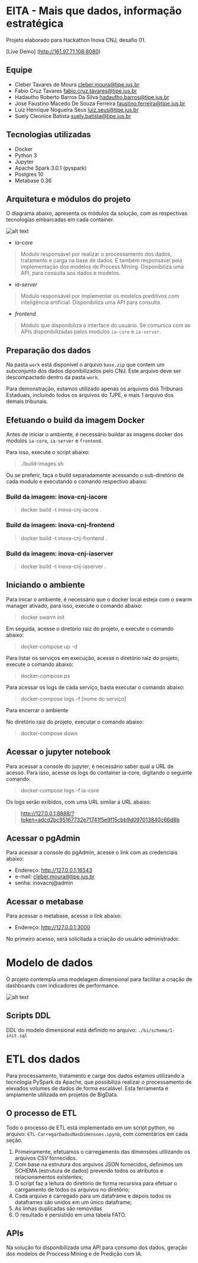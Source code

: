 # EITA - Mais que dados, informação estratégica

Projeto elaborado para Hackathon Inova CNJ, desafio 01.

[Live Demo] (http://161.97.71.108:8080)

## Equipe

- Cleber Tavares de Moura <cleber.moura@tjpe.jus.br>
- Fabio Cruz Tavares <fabio.cruz.tavares@tjpe.jus.br>
- Hadautho Roberto Barros Da Silva <hadautho.barros@tjpe.jus.br>
- Jose Faustino Macedo De Souza Ferreira <faustino.ferreira@tjpe.jus.br>
- Luiz Henrique Nogueira Seus <luiz.seus@tjpe.jus.br>
- Suely Cleonice Batista <suely.batista@tjpe.jus.br>

## Tecnologias utilizadas

- Docker
- Python 3
- Jupyter
- Apache Spark 3.0.1 (pyspark)
- Postgres 10
- Metabase 0.36

## Arquitetura e módulos do projeto

O diagrama abaixo, apresenta os módulos da solução, com as respectivas tecnologias embarcadas em cada container.

![alt text](https://github.com/clebertmoura/inova-cnj/blob/main/diagrama-tecnologias.png)

- *ia-core*
> Módulo responsável por realizar o processamento dos dados, tratamento e carga na base de dados. É também responsável pela implementação dos modelos de Process Mining. Disponibiliza uma API, para consulta aos dados e modelos.

- *ia-server*
> Módulo responsável por implementar os modelos preditivos com inteligência artificial. Disponibiliza uma API para consulta.

- *frontend*
> Módulo que disponibiliza a interface do usuário. Se comunica com as APIs disponibilizadas pelos modulos `ia-core` e `ia-server`.

## Preparação dos dados

Na pasta `work` está disponível o arquivo `base.zip` que contem um subconjunto dos dados diponibilizados pelo CNJ. Este arquivo deve ser descompactado dentro da pasta `work`.

Para demonstração, estamos utilizado apenas os arquivos dos Tribunais Estaduais, incluindo todos os arquivos do TJPE, e mais 1 arquivo dos demais tribunais.

## Efetuando o build da imagem Docker

Antes de iniciar o ambiente, é necessário buildar as imagens docker dos modulos `ia-core`, `ia-server` e `frontend`.

Para isso, execute o script abaixo:

> ./build-images.sh

Ou se preferir, faça o build separadamente acessando o sub-diretório de cada modulo e executando o comando respectivo abaixo:

### Build da imagem: inova-cnj-iacore

> docker build -t inova-cnj-iacore .

### Build da imagem: inova-cnj-frontend

> docker build -t inova-cnj-frontend .

### Build da imagem: inova-cnj-iaserver

> docker build -t inova-cnj-iaserver .

## Iniciando o ambiente

Para inicar o ambiente, é necessário que o docker local esteja com o swarm manager ativado, para isso, execute o comando abaixo:

> docker swarm init

Em seguida, acesse o diretório raiz do projeto, e execute o comando abaixo:

> docker-compose up -d

Para listar os serviços em execução, acesse o diretório raiz do projeto, execute o comando abaixo:

> docker-compose ps

Para acessar os logs de cada serviço, basta executar o comando abaixo: 

> docker-compose logs -f [nome do serviço]

Para encerrar o ambiente

No diretório raiz do projeto, executar o comando abaixo:

> docker-compose down

## Acessar o jupyter notebook

Para acessar a console do jupyter, é necessário saber qual a URL de acesso. Para isso, acesse os logs do container ia-core, digitando o seguinte comando:

> docker-compose logs -f ia-core

Os logs serão exibidos, com uma URL similar a URL abaixo:

> http://127.0.0.1:8888/?token=adcd2bc95167732e71741f5e9f15cbb9d097013840c66d8b

## Acessar o pgAdmin

Para acessar a console do pgAdmin, acesse o link com as credenciais abaixo:

- Endereço: http://127.0.0.1:16543
- e-mail: cleber.moura@tjpe.jus.br
- senha: inovacnj@admin

## Acessar o metabase

Para acessar o metabase, acesse o link abaixo:

- Endereço: http://127.0.0.1:3000

No primeiro acesso, será solicitada a criação do usuário administrador.

# Modelo de dados

O projeto contempla uma modelagem dimensional para facilitar a criação de dashboards com indicadores de performance.

![alt text](https://github.com/clebertmoura/inova-cnj/blob/main/dbinova_model.png)

## Scripts DDL
DDL do modelo dimensional está definido no arquivo: `./bi/schema/1-init.sql`


# ETL dos dados

Para processamento, tratamento e carga dos dados estamos utilizando a tecnologia PySpark da Apache, que possíbiliza realizar o processamento de elevados volumes de dados de forma escalável. Esta ferramenta é amplamente utilizada em projetos de BigData.

## O processo de ETL

Todo o processo de ETL está implementado em um script python, no arquivo: `ETL-CarregarDadosNasDimensoes.ipynb`, com comentários em cada seção.

1. Primeiramente, efetuamos o carregamento das dimensões utilizando os arquivos CSV fornecidos.
2. Com base na estrutura dos arquivos JSON fornecidos, definimos um SCHEMA (estrutura de dados) prevendo todos os atributos e relacionamentos existentes;
3. O script faz a leitura do diretório de forma recursiva para efetuar o carrgamento de todos os arquivos no diretório;
4. Cada arquivo é carregado para um dataframe e depois todos os dataframes são unidos em um único dataframe;
5. As linhas duplicadas são removidas
6. O resultado é persistido em uma tabela FATO.

## APIs

Na solução foi disponibilizada uma API para consumo dos dados, geração dos modelos de Proccess Mining e de Predição com IA.